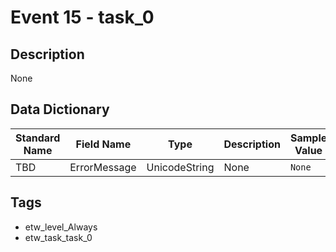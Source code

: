 # Event 15 - task_0

## Description
None

## Data Dictionary
|Standard Name|Field Name|Type|Description|Sample Value|
|---|---|---|---|---|
|TBD|ErrorMessage|UnicodeString|None|`None`|

## Tags
* etw_level_Always
* etw_task_task_0